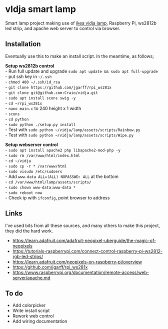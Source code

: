 # vIdja smart lamp

Smart lamp project making use of [ikea vidja lamp](http://www.ikea.com/gb/en/products/lighting/floor-lamps/vidja-floor-lamp-white-art-80309203/), Raspberry Pi, ws2812b led strip, and apache web server to control via browser.


## Installation

Eventually use this to make an install script. In the meantime, as follows;

**Setup ws2812b control**   
	- Run full update and upgrade  `sudo apt update && sudo apt full-upgrade`    
	- put ssh key in `~/.ssh`    
	- `chmod 400 ~/.ssh/id_rsa`    
	- `git clone https://github.com/jgarff/rpi_ws281x`    
	- `git clone git@github.com:Craio/vidja.git `   
	- `sudo apt install scons swig -y`   
	- `cd ~/rpi_ws281x`   
	- `nano main.c` to 240 height x 1 width    
	- `scons`    
	- `cd python`    
	- `sudo python ./setup.py install`    
	- Test with `sudo python ~/vidja/lamp/assets/scripts/Rainbow.py`    
	- Test with `sudo python ~/vidja/lamp/assets/scripts/Wipe.py`     

**Setup webserver control**   
	- `sudo apt install apache2 php libapache2-mod-php -y`    
	- `sudo rm /var/www/html/index.html`    
	- `cd ~/vidja`    
	- `sudo cp -r * /var/www/html`    
	- `sudo visudo /etc/sudoers`    
	- Add `www-data ALL=(ALL) NOPASSWD: ALL` at the bottom    
	- `cd /var/www/html/lamp/assets/scripts/`    
	- `sudo chown www-data:www-data *`     
	- `sudo reboot now`    
	- Check ip with `ifconfig`, point browser to address      

## Links

I've used bits from all these sources, and many others to make this project, they did the hard work.
- https://learn.adafruit.com/adafruit-neopixel-uberguide/the-magic-of-neopixels
- https://tutorials-raspberrypi.com/connect-control-raspberry-pi-ws2812-rgb-led-strips/
- https://learn.adafruit.com/neopixels-on-raspberry-pi/overview
- https://github.com/jgarff/rpi_ws281x
- https://www.raspberrypi.org/documentation/remote-access/web-server/apache.md

## To do
- Add colorpicker
- Write install script
- Rework web control
- Add wiring documentation
